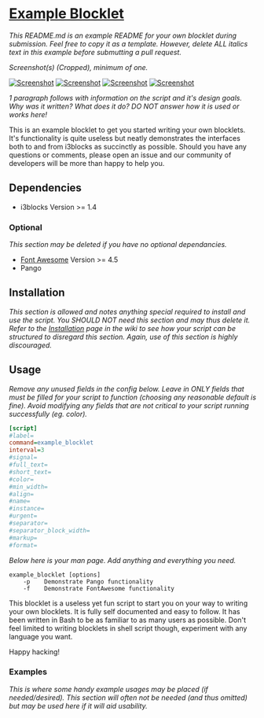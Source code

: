 # [Example Blocklet](https://github.com/vivien/i3blocks-contrib/tree/master/example_blocklet)

*This README.md is an example README for your own blocklet during submission. Feel free to copy it as a template. However, delete ALL italics text in this example before submutting a pull request.*

*Screenshot(s) (Cropped), minimum of one.*

[![Screenshot](https://i.imgur.com/RMqNV9K.png)](https://i.imgur.com/RMqNV9K.png)
[![Screenshot](https://i.imgur.com/CesVFaB.png)](https://i.imgur.com/CesVFaB.png)
[![Screenshot](https://i.imgur.com/S0bTkH4.png)](https://i.imgur.com/S0bTkH4.png)
[![Screenshot](https://i.imgur.com/0ImiyE9.png)](https://i.imgur.com/0ImiyE9.png)

*1 paragraph follows with information on the script and it's design goals. Why was it written? What does it do? DO NOT answer how it is used or works here!*

This is an example blocklet to get you started writing your own blocklets. It's functionality is quite useless but neatly demonstrates the interfaces both to and from i3blocks as succinctly as possible. Should you have any questions or comments, please open an issue and our community of developers will be more than happy to help you.

## Dependencies

* i3blocks Version >= 1.4

### Optional

*This section may be deleted if you have no optional dependancies.*

* [Font Awesome](https://fortawesome.github.io/Font-Awesome/) Version >= 4.5
* Pango

## Installation

*This section is allowed and notes anything special required to install and use the script. You SHOULD NOT need this section and may thus delete it. Refer to the [Installation](https://github.com/vivien/i3blocks-contrib/wiki/Installation) page in the wiki to see how your script can be structured to disregard this section. Again, use of this section is highly discouraged.*

## Usage

*Remove any unused fields in the config below. Leave in ONLY fields that must be filled for your script to function (choosing any reasonable default is fine). Avoid modifying any fields that are not critical to your script running successfully (eg. color).*

```ini
[script]
#label=
command=example_blocklet
interval=3
#signal=
#full_text=
#short_text=
#color=
#min_width=
#align=
#name=
#instance=
#urgent=
#separator=
#separator_block_width=
#markup=
#format=
```

*Below here is your man page. Add anything and everything you need.*

```
example_blocklet [options]
    -p    Demonstrate Pango functionality
    -f    Demonstrate FontAwesome functionality
```

This blocklet is a useless yet fun script to start you on your way to writing your own blocklets. It is fully self documented and easy to follow. It has been written in Bash to be as familiar to as many users as possible. Don't feel limited to writing blocklets in shell script though, experiment with any language you want.

Happy hacking!

### Examples

*This is where some handy example usages may be placed (if needed/desired). This section will often not be needed (and thus omitted) but may be used here if it will aid usability.*
